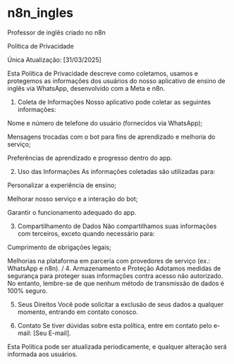 # n8n_ingles
Professor de inglês criado no n8n

Política de Privacidade

Única Atualização: [31/03/2025]

Esta Política de Privacidade descreve como coletamos, usamos e protegemos as informações dos usuários do nosso aplicativo de ensino de inglês via WhatsApp, desenvolvido com a Meta e n8n.

1. Coleta de Informações
Nosso aplicativo pode coletar as seguintes informações:

Nome e número de telefone do usuário (fornecidos via WhatsApp);

Mensagens trocadas com o bot para fins de aprendizado e melhoria do serviço;

Preferências de aprendizado e progresso dentro do app.

2. Uso das Informações
As informações coletadas são utilizadas para:

Personalizar a experiência de ensino;

Melhorar nosso serviço e a interação do bot;

Garantir o funcionamento adequado do app.

3. Compartilhamento de Dados
Não compartilhamos suas informações com terceiros, exceto quando necessário para:

Cumprimento de obrigações legais;

Melhorias na plataforma em parceria com provedores de serviço (ex.: WhatsApp e n8n).
/
4. Armazenamento e Proteção
Adotamos medidas de segurança para proteger suas informações contra acesso não autorizado. No entanto, lembre-se de que nenhum método de transmissão de dados é 100% seguro.

5. Seus Direitos
Você pode solicitar a exclusão de seus dados a qualquer momento, entrando em contato conosco.

6. Contato
Se tiver dúvidas sobre esta política, entre em contato pelo e-mail: [Seu E-mail].

Esta Política pode ser atualizada periodicamente, e qualquer alteração será informada aos usuários.

